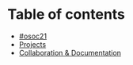 # Table of contents

* [\#osoc21](README.md)
* [Projects](projects.md)
* [Collaboration & Documentation](collaboration-and-documentation.md)

